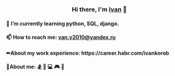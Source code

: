 <h3 align="center">Hi there, I'm <a href="https://t.me/korobivan" target="_blank">Ivan</a> 👋</h3>
<h4>🌱 I’m currently learning python, SQL, django.</h4>
<h4>📫 How to reach me: <a href="van.v2010@yandex.ru" target="_blank">van.v2010@yandex.ru</a></h3>
<h4>✏About my work experience: https://career.habr.com/ivankorob</h4>
<h4>🧑About me: 🏂 🏉 💻 🎮 🎲</h4>
<!--
**KorobIvan/KorobIvan** is a ✨ _special_ ✨ repository because its `README.md` (this file) appears on your GitHub profile.

Here are some ideas to get you started:

- 🔭 I’m currently working on ...
- 🌱 I’m currently learning ...
- 👯 I’m looking to collaborate on ...
- 🤔 I’m looking for help with ...
- 💬 Ask me about ...
- 📫 How to reach me: ...
- 😄 Pronouns: ...
- ⚡ Fun fact: ...
-->
